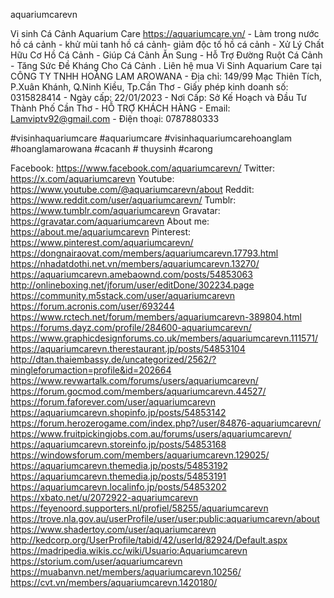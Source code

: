 aquariumcarevn

Vi sinh Cá Cảnh Aquarium Care https://aquariumcare.vn/ - Làm trong nước hồ cá cảnh - khử mùi tanh hồ cá cảnh-  giảm độc tố hồ cá cảnh - Xử Lý Chất Hữu Cơ Hồ Cá Cảnh - Giúp Cá Cảnh Ăn Sung - Hỗ Trợ Đường Ruột Cá Cảnh - Tăng Sức Đề Kháng Cho Cá Cảnh .  Liên hệ mua  Vi Sinh Aquarium Care tại CÔNG TY TNHH HOÀNG LAM AROWANA - Địa chỉ: 149/99 Mạc Thiên Tích, P.Xuân Khánh, Q.Ninh Kiều, Tp.Cần Thơ - Giấy phép kinh doanh số: 0315828414 - Ngày cấp: 22/01/2023 - Nơi Cấp: Sở Kế Hoạch và Đầu Tư Thành Phố Cần Thơ - HỖ TRỢ KHÁCH HÀNG - Email: Lamviptv92@gmail.com - Điện thoại: 0787880333

#visinhaquariumcare #aquariumcare #visinhaquariumcarehoanglam #hoanglamarowana #cacanh # thuysinh #carong

Facebook: https://www.facebook.com/aquariumcarevn/
Twitter: https://x.com/aquariumcarevn
Youtube: https://www.youtube.com/@aquariumcarevn/about
Reddit: https://www.reddit.com/user/aquariumcarevn/
Tumblr: https://www.tumblr.com/aquariumcarevn
Gravatar: https://gravatar.com/aquariumcarevn
About me: https://about.me/aquariumcarevn
Pinterest: https://www.pinterest.com/aquariumcarevn/
https://dongnairaovat.com/members/aquariumcarevn.17793.html
https://nhadatdothi.net.vn/members/aquariumcarevn.13270/
https://aquariumcarevn.amebaownd.com/posts/54853063
http://onlineboxing.net/jforum/user/editDone/302234.page
https://community.m5stack.com/user/aquariumcarevn
https://forum.acronis.com/user/693244
https://www.rctech.net/forum/members/aquariumcarevn-389804.html
https://forums.dayz.com/profile/284600-aquariumcarevn/
https://www.graphicdesignforums.co.uk/members/aquariumcarevn.111571/
https://aquariumcarevn.therestaurant.jp/posts/54853104
http://dtan.thaiembassy.de/uncategorized/2562/?mingleforumaction=profile&id=202664
https://www.revwartalk.com/forums/users/aquariumcarevn/
https://forum.gocmod.com/members/aquariumcarevn.44527/
https://forum.faforever.com/user/aquariumcarevn
https://aquariumcarevn.shopinfo.jp/posts/54853142
https://forum.herozerogame.com/index.php?/user/84876-aquariumcarevn/
https://www.fruitpickingjobs.com.au/forums/users/aquariumcarevn/
https://aquariumcarevn.storeinfo.jp/posts/54853168
https://windowsforum.com/members/aquariumcarevn.129025/
https://aquariumcarevn.themedia.jp/posts/54853192
https://aquariumcarevn.themedia.jp/posts/54853191
https://aquariumcarevn.localinfo.jp/posts/54853202
https://xbato.net/u/2072922-aquariumcarevn
https://feyenoord.supporters.nl/profiel/58255/aquariumcarevn
https://trove.nla.gov.au/userProfile/user/user:public:aquariumcarevn/about
https://www.shadertoy.com/user/aquariumcarevn
http://kedcorp.org/UserProfile/tabid/42/userId/82924/Default.aspx
https://madripedia.wikis.cc/wiki/Usuario:Aquariumcarevn
https://storium.com/user/aquariumcarevn
https://muabanvn.net/members/aquariumcarevn.10256/
https://cvt.vn/members/aquariumcarevn.1420180/
